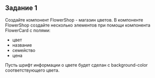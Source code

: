 ## Задание 1
Создайте компонент FlowerShop - магазин цветов.
В компоненте FlowerShop создайте несколько элементов при помощи компонента FlowerCard с полями: 
 - цвет
 - название
 - семейство
 - цена

Пусть шрифт информации о цвете будет сделан с background-color соответствующего цвета.
